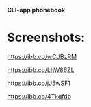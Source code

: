 **CLI-app phonebook**

# Screenshots:

https://ibb.co/wCdBzRM

https://ibb.co/LhW86ZL

https://ibb.co/jJ5wSF1

https://ibb.co/4Tkqfdb
